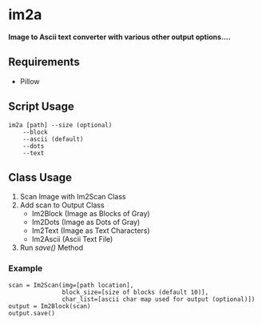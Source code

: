 # im2a
__Image to Ascii text converter with various other output options....__

## Requirements

- Pillow

## Script Usage

```
im2a [path] --size (optional)
    --block
    --ascii (default)
    --dots
    --text
```

## Class Usage

1. Scan Image with Im2Scan Class
2. Add scan to Output Class
    * Im2Block (Image as Blocks of Gray)
    * Im2Dots (Image as Dots of Gray)
    * Im2Text (Image as Text Characters)
    * Im2Ascii (Ascii Text File)
3. Run _save()_ Method

### Example

```
scan = Im2Scan(img=[path location], 
               block_size=[size of blocks (default 10)], 
               char_list=[ascii char map used for output (optional)])
output = Im2Block(scan)
output.save()
```


